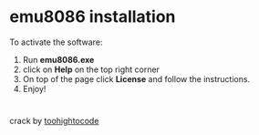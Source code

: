 # emu8086 installation
To activate the software:
1. Run **emu8086.exe**
2. click on **Help** on the top right corner
3. On top of the page click **License** and follow the instructions.
4. Enjoy!
 #
 crack by [toohightocode](https://github.com/toohightocode)

